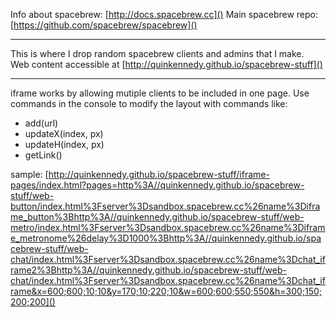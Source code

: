 Info about spacebrew: [http://docs.spacebrew.cc]()
Main spacebrew repo: [https://github.com/spacebrew/spacebrew]()
______

This is where I drop random spacebrew clients and admins that I make.  
Web content accessible at [http://quinkennedy.github.io/spacebrew-stuff]()

---

iframe works by allowing mutiple clients to be included in one page.
Use commands in the console to modify the layout with commands like:

* add(url)
* updateX(index, px)
* updateH(index, px)
* getLink()

sample: [http://quinkennedy.github.io/spacebrew-stuff/iframe-pages/index.html?pages=http%3A//quinkennedy.github.io/spacebrew-stuff/web-button/index.html%3Fserver%3Dsandbox.spacebrew.cc%26name%3Diframe_button%3Bhttp%3A//quinkennedy.github.io/spacebrew-stuff/web-metro/index.html%3Fserver%3Dsandbox.spacebrew.cc%26name%3Diframe_metronome%26delay%3D1000%3Bhttp%3A//quinkennedy.github.io/spacebrew-stuff/web-chat/index.html%3Fserver%3Dsandbox.spacebrew.cc%26name%3Dchat_iframe2%3Bhttp%3A//quinkennedy.github.io/spacebrew-stuff/web-chat/index.html%3Fserver%3Dsandbox.spacebrew.cc%26name%3Dchat_iframe&x=600;600;10;10&y=170;10;220;10&w=600;600;550;550&h=300;150;200;200]()
